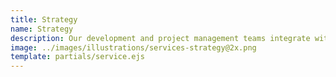 ```yaml
---
title: Strategy
name: Strategy
description: Our development and project management teams integrate with the client to collaboratively define project goals, features, and scope. We are involved in every aspect of planning and strategy. We make sure we understand the “Why?” behind what we build.
image: ../images/illustrations/services-strategy@2x.png
template: partials/service.ejs
---
```

